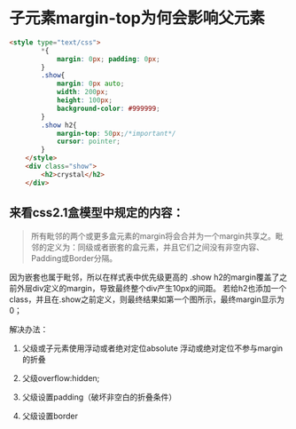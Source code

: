 # 子元素margin-top为何会影响父元素

```html
<style type="text/css">
        *{
            margin: 0px; padding: 0px; 
        }
        .show{
            margin: 0px auto;
            width: 200px;
            height: 100px;
            background-color: #999999;
        }
        .show h2{
            margin-top: 50px;/*important*/
            cursor: pointer;
        }
    </style>
    <div class="show">
        <h2>crystal</h2>
    </div>
```
## 来看css2.1盒模型中规定的内容：
> 所有毗邻的两个或更多盒元素的margin将会合并为一个margin共享之。毗邻的定义为：同级或者嵌套的盒元素，并且它们之间没有非空内容、Padding或Border分隔。

因为嵌套也属于毗邻，所以在样式表中优先级更高的 .show h2的margin覆盖了之前外层div定义的margin，导致最终整个div产生10px的间距。 
若给h2也添加一个class，并且在.show之前定义，则最终结果如第一个图所示，最终margin显示为0；

解决办法：

1. 父级或子元素使用浮动或者绝对定位absolute
浮动或绝对定位不参与margin的折叠

2. 父级overflow:hidden;

3. 父级设置padding（破坏非空白的折叠条件）

4. 父级设置border
